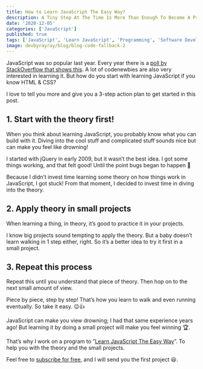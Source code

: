 ```yaml
---
title: How to Learn JavaScript The Easy Way?
description: A Tiny Step At The Time Is More Than Enough To Become A Pro
date: '2020-12-05'
categories: ['JavaScript']
published: true
tags: ['JavaScript', 'Learn JavaScript', 'Programming', 'Software Development']
image: devbyrayray/blog/blog-code-fallback-2
---
```


JavaScript was so popular last year. Every year there is a [poll by StackOverflow that shows this](https://insights.stackoverflow.com/survey/2019). A lot of codenewbies are also very interested in learning it. But how do you start with learning JavaScript if you know HTML & CSS?

I love to tell you more and give you a 3-step action plan to get started in this post.

## 1. Start with the theory first!

When you think about learning JavaScript, you probably know what you can build with it. Diving into the cool stuff and complicated stuff sounds nice but can make you feel like drowning!

I started with jQuery in early 2009, but it wasn’t the best idea. I got some things working, and that felt good! Until the point bugs began to happen 🥴

Because I didn’t invest time learning some theory on how things work in JavaScript, I got stuck! From that moment, I decided to invest time in diving into the theory.

## 2. Apply theory in small projects

When learning a thing, in theory, it’s good to practice it in your projects.

I know big projects sound tempting to apply the theory. But a baby doesn’t learn walking in 1 step either, right. So it’s a better idea to try it first in a small project.

## 3. Repeat this process

Repeat this until you understand that piece of theory. Then hop on to the next small amount of view.

Piece by piece, step by step! That’s how you learn to walk and even running eventually. So take it easy. 😉👍

JavaScript can make you view drowning; I had that same experience years ago! But learning it by doing a small project will make you feel winning 🏆.

That’s why I work on a program to ”[Learn JavaScript The Easy Way](https://mailchi.mp/7ea77c9742bb/learn-javascript-the-easy-way)”. To help you with the theory and the small projects.

Feel free to [subscribe for free](https://mailchi.mp/7ea77c9742bb/learn-javascript-the-easy-way), and I will send you the first project 😃.